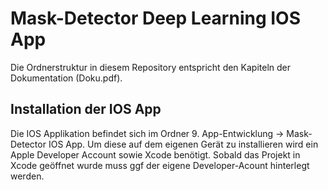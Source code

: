 # Mask-Detector Deep Learning IOS App

Die Ordnerstruktur in diesem Repository entspricht den Kapiteln der Dokumentation (Doku.pdf). 

## Installation der IOS App
Die IOS Applikation befindet sich im Ordner 9. App-Entwicklung -> Mask-Detector IOS App. Um diese auf dem eigenen Gerät zu installieren wird ein Apple Developer Account sowie Xcode benötigt. Sobald das Projekt in Xcode geöffnet wurde muss ggf der eigene Developer-Acount hinterlegt werden. 
